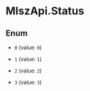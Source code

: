# MlszApi.Status

## Enum


* `0` (value: `0`)

* `1` (value: `1`)

* `2` (value: `2`)

* `3` (value: `3`)


